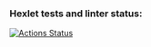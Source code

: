 ### Hexlet tests and linter status:
[![Actions Status](https://github.com/SmwOverRainbow/frontend-project-11/workflows/hexlet-check/badge.svg)](https://github.com/SmwOverRainbow/frontend-project-11/actions)